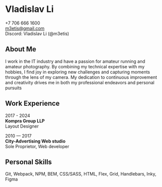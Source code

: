 # Vladislav Li

+7 706 666 1600  
<m3etis@gmail.com>  
Discord: Vladislav Li (@m3etis)

## About Me
I work in the IT industry and have a passion for amateur running and amateur photography. By combining my technical expertise with my hobbies, I find joy in exploring new challenges and capturing moments through the lens of my camera. My dedication to continuous improvement and creativity drives me in both my professional endeavors and personal pursuits

## Work Experience
2017 - 2024  
**Kompra Group LLP**  
Layout Designer  

2010 — 2017  
**City-Advertising Web studio**  
Sole Proprietor, Web developer

## Personal Skills
Git, Webpack, NPM, BEM, CSS/SASS, HTML, Flex, Grid, Handlebars, Inky, Figma
